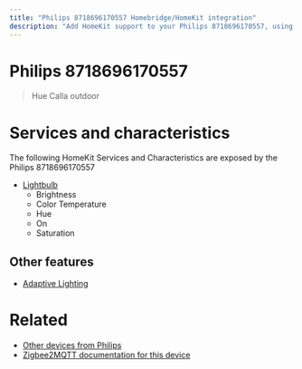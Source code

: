 ```yaml
---
title: "Philips 8718696170557 Homebridge/HomeKit integration"
description: "Add HomeKit support to your Philips 8718696170557, using Homebridge, Zigbee2MQTT and homebridge-z2m."
---
```

<!---
This file has been GENERATED using src/docgen/docgen.ts
DO NOT EDIT THIS FILE MANUALLY!
-->
# Philips 8718696170557
> Hue Calla outdoor


# Services and characteristics
The following HomeKit Services and Characteristics are exposed by
the Philips 8718696170557

* [Lightbulb](../../light.md)
  * Brightness
  * Color Temperature
  * Hue
  * On
  * Saturation


## Other features
* [Adaptive Lighting](../../light.md)


# Related
* [Other devices from Philips](../index.md#philips)
* [Zigbee2MQTT documentation for this device](https://www.zigbee2mqtt.io/devices/8718696170557.html)